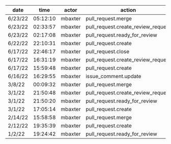 | date    | time     | actor   | action                             | repo             | user    | data.team | data.new_repo_permission | data.old_repo_permission |
| ------- | -------- | ------- | ---------------------------------- | ---------------- | ------- | --------- | ------------------------ | ------------------------ |
| 6/23/22 | 05:12:10 | mbaxter | pull_request.merge                 | hyperledger/besu | mbaxter |           |                          |                          |
| 6/23/22 | 02:33:57 | mbaxter | pull_request.create_review_request | hyperledger/besu | mbaxter |           |                          |                          |
| 6/23/22 | 02:17:08 | mbaxter | pull_request.ready_for_review      | hyperledger/besu | mbaxter |           |                          |                          |
| 6/22/22 | 22:10:31 | mbaxter | pull_request.create                | hyperledger/besu | mbaxter |           |                          |                          |
| 6/17/22 | 22:46:17 | mbaxter | pull_request.close                 | hyperledger/besu | mbaxter |           |                          |                          |
| 6/17/22 | 16:31:19 | mbaxter | pull_request.create_review_request | hyperledger/besu | mbaxter |           |                          |                          |
| 6/17/22 | 15:59:48 | mbaxter | pull_request.create                | hyperledger/besu | mbaxter |           |                          |                          |
| 6/16/22 | 16:29:55 | mbaxter | issue_comment.update               | hyperledger/besu |         |           |                          |                          |
| 3/8/22  | 00:09:32 | mbaxter | pull_request.merge                 | hyperledger/besu | mbaxter |           |                          |                          |
| 3/1/22  | 21:50:48 | mbaxter | pull_request.create_review_request | hyperledger/besu | mbaxter |           |                          |                          |
| 3/1/22  | 21:50:20 | mbaxter | pull_request.ready_for_review      | hyperledger/besu | mbaxter |           |                          |                          |
| 3/1/22  | 17:05:14 | mbaxter | pull_request.create                | hyperledger/besu | mbaxter |           |                          |                          |
| 2/14/22 | 15:58:58 | mbaxter | pull_request.merge                 | hyperledger/besu | mbaxter |           |                          |                          |
| 2/12/22 | 19:35:39 | mbaxter | pull_request.create                | hyperledger/besu | mbaxter |           |                          |                          |
| 1/2/22  | 19:24:42 | mbaxter | pull_request.ready_for_review      | hyperledger/besu | mbaxter |           |                          |                          |
